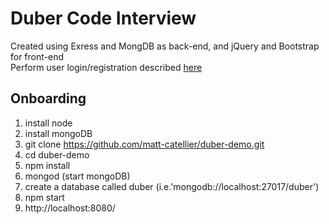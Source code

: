 # Duber Code Interview
Created using Exress and MongDB as back-end, and jQuery and Bootstrap for front-end <br >
Perform user login/registration described [here](https://gist.github.com/ogryzek/bd10df6d8e238e64dcde9d219e02d42e)

## Onboarding

1. install node 
2. install mongoDB
3. git clone https://github.com/matt-catellier/duber-demo.git
4. cd duber-demo
5. npm install 
6. mongod (start mongoDB)
7. create a database called duber (i.e.'mongodb://localhost:27017/duber')
5. npm start
6. http://localhost:8080/